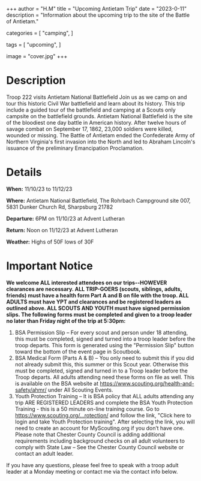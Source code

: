 +++
author = "H.M"
title = "Upcoming Antietam Trip"
date = "2023-0-11"
description = "Information about the upcoming trip to the site of the Battle of Antietam."

categories = [
    "camping",
]

tags = [
    "upcoming",
]

image = "cover.jpg"
+++

# Description

Troop 222 visits Antietam National Battlefield Join us as we camp on and tour this historic Civil War battlefield and learn about its history. This trip include a guided tour of the battlefield and camping at a Scouts only campsite on the battlefield grounds. Antietam National Battlefield is the site of the bloodiest one day battle in American history. After twelve hours of savage combat on September 17, 1862, 23,000 soldiers were killed, wounded or missing. The Battle of Antietam ended the Confederate Army of Northern Virginia's first invasion into the North and led to Abraham Lincoln's issuance of the preliminary Emancipation Proclamation.

# Details

**When:** 11/10/23 to 11/12/23

**Where:** Antietam National Battlefield, The Rohrbach Campground site 007, 5831 Dunker Church Rd, Sharpsburg 21782

**Departure:** 6PM on 11/10/23 at Advent Lutheran

**Return:** Noon on 11/12/23 at Advent Lutheran

**Weather:** Highs of 50F lows of 30F

# Important Notice

**We welcome ALL interested attendees on our trips--HOWEVER clearances are necessary. ALL TRIP-GOERS (scouts, siblings, adults, friends) must have a health form Part A and B on file with the troop. ALL ADULTS must have YPT and clearances and be registered leaders as outlined above. ALL SCOUTS AND YOUTH must have signed permission slips. The following forms must be completed and given to a troop leader no later than Friday night of the trip at 5:30pm:**
1. BSA Permission Slip – For every scout and person under 18 attending, this must be completed, signed and turned into a troop leader before the troop departs. This form is generated using the "Permission Slip" button toward the bottom of the event page in Scoutbook.
2. BSA Medical Form (Parts A & B) – You only need to submit this if you did not already submit this, this summer or this Scout year. Otherwise this must be completed, signed and turned in to a Troop leader before the Troop departs. All adults attending need these forms on file as well. This is available on the BSA website at https://www.scouting.org/health-and-safety/ahmr/ under All Scouting Events.
3. Youth Protection Training – It is BSA policy that ALL adults attending any trip ARE REGISTERED LEADERS and complete the BSA Youth Protection Training - this is a 50 minute on-line training course. Go to https://www.scouting.org/...rotection/ and follow the link, "Click here to login and take Youth Protection training". After selecting the link, you will need to create an account for MyScouting.org if you don’t have one. Please note that Chester County Council is adding additional requirements including background checks on all adult volunteers to comply with State Law – See the Chester County Council website or contact an adult leader.

If you have any questions, please feel free to speak with a troop adult leader at a Monday meeting or contact me via the contact info below.
